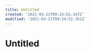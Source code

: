 ```yaml
---
title: Untitled
created: '2021-03-21T09:24:52.347Z'
modified: '2021-03-21T09:24:52.351Z'
---
```


# Untitled
